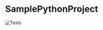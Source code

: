 # SamplePythonProject

![Tests](https://github.com/everwitt7/SamplePythonProject/tree/main/.github/workflows/tests.yml/badge.svg)

